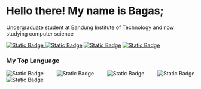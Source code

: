 # Hello there! My name is Bagas;

Undergraduate student at Bandung Institute of Technology and now studying computer science

<a href="https://www.linkedin.com/in/bagassambega"><img alt="Static Badge" src="https://img.shields.io/badge/Bagas_Sambega_Rosyada-Linkedin?style=fkat&logo=linkedin&labelColor=blue&logoColor=white&color=grey&label=Linkedin">
</a>
<a href="https://www.github.com/bagassambega"><img alt="Static Badge" src="https://img.shields.io/badge/bagassambega-Github?style=flat&logo=github&labelColor=black&logoColor=white&color=grey&label=Github"></a>
<a href="mailto:bagassambega@gmail.com"><img alt="Static Badge" src="https://img.shields.io/badge/bagassambega@gmail.com-Gmail?style=flat&logo=gmail&labelColor=red&logoColor=white&color=grey&label=Mail"></a>
<a href="https://www.instagram.com/bagasrosyada"><img alt="Static Badge" src="https://img.shields.io/badge/bagasrosyada-Gmail?style=flat&logo=instagram&labelColor=violet&logoColor=white&color=grey&label=Instagram"></a>

### My Top Language

<div class="badge-container" style="display: flex; justify-content: space-between">
<img alt="Static Badge" src="https://img.shields.io/badge/Python-s?style=for-the-badge&logo=python&labelColor=green&logoColor=white&color=grey">
<img alt="Static Badge" src="https://img.shields.io/badge/C-s?style=for-the-badge&logo=c&labelColor=blue&logoColor=white&color=grey">
<img alt="Static Badge" src="https://img.shields.io/badge/Java-s?style=for-the-badge&logo=oracle&labelColor=red&logoColor=white&color=grey">
<img alt="Static Badge" src="https://img.shields.io/badge/C++-s?style=for-the-badge&logo=cplusplus&labelColor=blue&logoColor=white&color=grey"></div>
<a href="https://www.github.com/bagassambega"><img alt="Static Badge" src="https://github-readme-stats.vercel.app/api/top-langs/?username=bagassambega&theme=github_dark&show_icons=true"></a>
